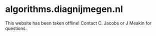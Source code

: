 # algorithms.diagnijmegen.nl

This website has been taken offline! Contact C. Jacobs or J Meakin for questions.
